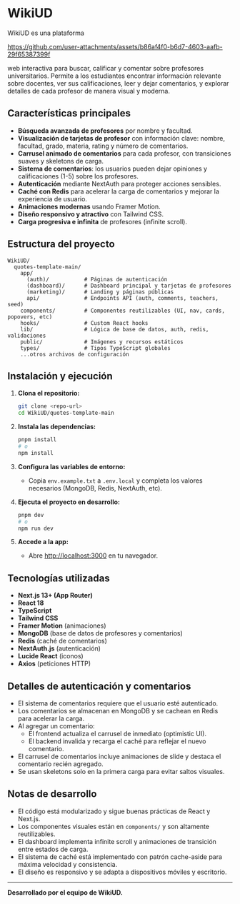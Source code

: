 # WikiUD

WikiUD es una plataforma 

https://github.com/user-attachments/assets/b86af4f0-b6d7-4603-aafb-29f65387399f

web interactiva para buscar, calificar y comentar sobre profesores universitarios. Permite a los estudiantes encontrar información relevante sobre docentes, ver sus calificaciones, leer y dejar comentarios, y explorar detalles de cada profesor de manera visual y moderna.

## Características principales

- **Búsqueda avanzada de profesores** por nombre y facultad.
- **Visualización de tarjetas de profesor** con información clave: nombre, facultad, grado, materia, rating y número de comentarios.
- **Carrusel animado de comentarios** para cada profesor, con transiciones suaves y skeletons de carga.
- **Sistema de comentarios**: los usuarios pueden dejar opiniones y calificaciones (1-5) sobre los profesores.
- **Autenticación** mediante NextAuth para proteger acciones sensibles.
- **Caché con Redis** para acelerar la carga de comentarios y mejorar la experiencia de usuario.
- **Animaciones modernas** usando Framer Motion.
- **Diseño responsivo y atractivo** con Tailwind CSS.
- **Carga progresiva e infinita** de profesores (infinite scroll).

## Estructura del proyecto

```
WikiUD/
  quotes-template-main/
    app/
      (auth)/           # Páginas de autenticación
      (dashboard)/      # Dashboard principal y tarjetas de profesores
      (marketing)/      # Landing y páginas públicas
      api/              # Endpoints API (auth, comments, teachers, seed)
    components/         # Componentes reutilizables (UI, nav, cards, popovers, etc)
    hooks/              # Custom React hooks
    lib/                # Lógica de base de datos, auth, redis, validaciones
    public/             # Imágenes y recursos estáticos
    types/              # Tipos TypeScript globales
    ...otros archivos de configuración
```

## Instalación y ejecución

1. **Clona el repositorio:**
   ```bash
   git clone <repo-url>
   cd WikiUD/quotes-template-main
   ```
2. **Instala las dependencias:**
   ```bash
   pnpm install
   # o
   npm install
   ```
3. **Configura las variables de entorno:**
   - Copia `env.example.txt` a `.env.local` y completa los valores necesarios (MongoDB, Redis, NextAuth, etc).

4. **Ejecuta el proyecto en desarrollo:**
   ```bash
   pnpm dev
   # o
   npm run dev
   ```
5. **Accede a la app:**
   - Abre [http://localhost:3000](http://localhost:3000) en tu navegador.

## Tecnologías utilizadas

- **Next.js 13+ (App Router)**
- **React 18**
- **TypeScript**
- **Tailwind CSS**
- **Framer Motion** (animaciones)
- **MongoDB** (base de datos de profesores y comentarios)
- **Redis** (caché de comentarios)
- **NextAuth.js** (autenticación)
- **Lucide React** (iconos)
- **Axios** (peticiones HTTP)

## Detalles de autenticación y comentarios

- El sistema de comentarios requiere que el usuario esté autenticado.
- Los comentarios se almacenan en MongoDB y se cachean en Redis para acelerar la carga.
- Al agregar un comentario:
  - El frontend actualiza el carrusel de inmediato (optimistic UI).
  - El backend invalida y recarga el caché para reflejar el nuevo comentario.
- El carrusel de comentarios incluye animaciones de slide y destaca el comentario recién agregado.
- Se usan skeletons solo en la primera carga para evitar saltos visuales.

## Notas de desarrollo

- El código está modularizado y sigue buenas prácticas de React y Next.js.
- Los componentes visuales están en `components/` y son altamente reutilizables.
- El dashboard implementa infinite scroll y animaciones de transición entre estados de carga.
- El sistema de caché está implementado con patrón cache-aside para máxima velocidad y consistencia.
- El diseño es responsivo y se adapta a dispositivos móviles y escritorio.

---

**Desarrollado por el equipo de WikiUD.**
